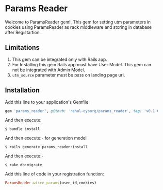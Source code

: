 # Params Reader

Welcome to ParamsReader gem!. This gem for setting utm parameters in cookies using ParamsReader as rack middleware and storing in database after Registartion.

## Limitations

1. This gem can be integrated only with Rails app.
2. For Installing this gem Rails app must have User Model. This gem can not be integrated with Admin Model.
3. `utm_source` parameter must be pass on landing page url.


## Installation

Add this line to your application's Gemfile:

```ruby
gem 'params_reader', github: 'rahul-cyborg/params_reader', tag: 'v0.1.0'
```

And then execute:

    $ bundle install

And then execute:- for generation model

    $ rails generate params_reader:install

And then execute:-

    $ rake db:migrate

Add this line of code in your registration function:

```ruby
ParamsReader.wtire_params(user_id,cookies)
```



